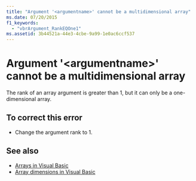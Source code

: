 ```yaml
---
title: "Argument '<argumentname>' cannot be a multidimensional array"
ms.date: 07/20/2015
f1_keywords: 
  - "vbrArgument_RankEQOne1"
ms.assetid: 3b44521a-44e3-4cbe-9a99-1e0ac6ccf537
---
```

# Argument '\<argumentname>' cannot be a multidimensional array
The rank of an array argument is greater than 1, but it can only be a one-dimensional array.  
  
## To correct this error  
  
- Change the argument rank to 1.  
  
## See also

- [Arrays in Visual Basic](~/docs/visual-basic/programming-guide/language-features/arrays/index.md)
- [Array dimensions in Visual Basic](~/docs/visual-basic/programming-guide/language-features/arrays/array-dimensions.md)
